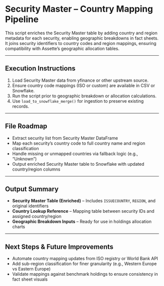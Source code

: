 # Security Master – Country Mapping Pipeline

This script enriches the Security Master table by adding country and region metadata for each security, enabling geographic breakdowns in fact sheets. It joins security identifiers to country codes and region mappings, ensuring compatibility with Assette’s geographic allocation tables.

---

## Execution Instructions
1. Load Security Master data from yfinance or other upstream source.  
2. Ensure country code mappings (ISO or custom) are available in CSV or Snowflake.  
3. Run the script prior to geographic breakdown or allocation calculations.  
4. Use `load_to_snowflake_merge()` for ingestion to preserve existing records.

---

## File Roadmap
- Extract security list from Security Master DataFrame  
- Map each security’s country code to full country name and region classification  
- Handle missing or unmapped countries via fallback logic (e.g., “Unknown”)  
- Output enriched Security Master table to Snowflake with updated country/region columns

---

## Output Summary
- **Security Master Table (Enriched)** – Includes `ISSUECOUNTRY`, `REGION`, and original identifiers  
- **Country Lookup Reference** – Mapping table between security IDs and assigned country/region  
- **Geographic Breakdown Inputs** – Ready for use in holdings allocation charts

---

## Next Steps & Future Improvements
- Automate country mapping updates from ISO registry or World Bank API  
- Add sub-region classification for finer granularity (e.g., Western Europe vs Eastern Europe)  
- Validate mappings against benchmark holdings to ensure consistency in fact sheet visuals
